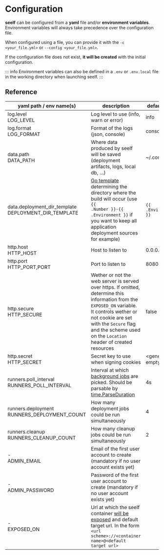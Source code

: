 # Configuration

**seelf** can be configured from a **yaml** file and/or **environment variables**. Environment variables will always take precedence over the configuration file.

When configured using a file, you can provide it with the `-c <your_file.yml>` or `--config <your_file.yml>`.

If the configuration file does not exist, **it will be created** with the initial configuration.

::: info
Environment variables can also be defined in a `.env` or `.env.local` file in the working directory when launching seelf.
:::

## Reference

| yaml path / env name(s)                                 | description                                                                                                                                                                                                                                                 | default value                         |
| ------------------------------------------------------- | ----------------------------------------------------------------------------------------------------------------------------------------------------------------------------------------------------------------------------------------------------------- | ------------------------------------- |
| log.level<br>LOG_LEVEL                                  | Log level to use (info, warn or error)                                                                                                                                                                                                                      | info                                  |
| log.format<br>LOG_FORMAT                                | Format of the logs (json, console)                                                                                                                                                                                                                          | console                               |
| data.path<br>DATA_PATH                                  | Where data produced by seelf will be saved (deployment artifacts, logs, local db, …)                                                                                                                                                                        | ~/.config/seelf                       |
| data.deployment_dir_template<br>DEPLOYMENT_DIR_TEMPLATE | [Go template](https://pkg.go.dev/text/template) determining the directory where the build will occur (use <code v-pre>{{ .Number }}-{{ .Environment }}</code> if you want to keep all application deployment sources for example)                           | <code v-pre>{{ .Environment }}</code> |
| http.host<br>HTTP_HOST                                  | Host to listen to                                                                                                                                                                                                                                           | 0.0.0.0                               |
| http.port<br>HTTP_PORT,PORT                             | Port to listen to                                                                                                                                                                                                                                           | 8080                                  |
| http.secure<br>HTTP_SECURE                              | Wether or not the web server is served over https. If omitted, determine this information from the `EXPOSED_ON` variable. It controls wether or not cookie are set with the `Secure` flag and the scheme used on the `Location` header of created resources | false                                 |
| http.secret<br>HTTP_SECRET                              | Secret key to use when signing cookies                                                                                                                                                                                                                      | &lt;generated if empty&gt;            |
| runners.poll_interval<br>RUNNERS_POLL_INTERVAL          | Interval at which [background jobs](/reference/jobs) are picked. Should be parsable by [time.ParseDuration](https://pkg.go.dev/time#ParseDuration)                                                                                                          | 4s                                    |
| runners.deployment<br>RUNNERS_DEPLOYMENT_COUNT          | How many deployment jobs could be run simultaneously                                                                                                                                                                                                        | 4                                     |
| runners.cleanup<br>RUNNERS_CLEANUP_COUNT                | How many cleanup jobs could be run simultaneously                                                                                                                                                                                                           | 2                                     |
| -<br>ADMIN_EMAIL                                        | Email of the first user account to create (mandatory if no user account exists yet)                                                                                                                                                                         |                                       |
| -<br>ADMIN_PASSWORD                                     | Password of the first user account to create (mandatory if no user account exists yet)                                                                                                                                                                      |                                       |
| -<br>EXPOSED_ON                                         | Url at which the seelf container [will be exposed](/guide/installation#exposing-seelf) and default target url. In the form `<url scheme>://<container name>@<default target url>`                                                                           |                                       |
